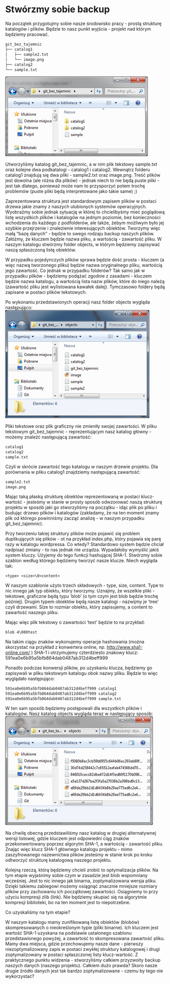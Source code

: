 # Stwórzmy sobie backup

Na początek przygotujmy sobie nasze środowisko pracy - prostą strukturę katalogów i plików. Będzie to nasz punkt wyjścia - projekt nad którym będziemy pracować.

```
git_bez_tajemnic
├── catalog1
│   ├── sample2.txt
│   └── image.png
├── catalog2
└── sample.txt
```
![Struktura projektu](catalog.png?raw=true "Struktura projektu")

Utworzyliśmy katalog git_bez_tajemnic, a w nim plik tekstowy sample.txt oraz kolejne dwa podkatalogi - catalog1 i catalog2. Wewnątrz folderu catalog1 znajdują się dwa pliki - sample2.txt oraz image.png. Treść plików jest dowolna (ale różna dla plików) - jednak niech to nie będą puste pliki - jest tak dlatego, ponieważ może nam to przysporzyć potem trochę problemów (puste pliki będą interpretowane jako takie same) ;) 

Zaprezentowana struktura jest standardowym zapisem plików w postaci drzewa jakie znamy z naszych ulubionych systemów operacyjnych. Wyobraźmy sobie jednak sytuację w której to chcielibyśmy mieć poglądową listę wszystkich plików i katalogów  na jednym poziomie, bez konieczności wchodzenia do każdego z podfolderów, ale także, żebym możliwym było jej szybkie przejrzenie i znalezienie interesujących obiektów. Tworzymy więc małą “bazę danych” - będzie to swego rodzaju backup naszych plików. Załóżmy, że kluczem będzie nazwa pliku, a wartością - zawartość pliku. W naszym katalogu stwórzmy folder objects, w którym będziemy zapisywać naszą spłaszczoną listę obiektów. 

W przypadku pojedynczych plików sprawa będzie dość prosta - kluczem (a więc nazwą tworzonego pliku) będzie nazwa oryginalnego pliku, wartością jego zawartość. Co jednak w przypadku folderów? Tak samo jak w przypadku plików - będziemy podążać zgodnie z zasadami - kluczem będzie nazwa katalogu, a wartością lista nazw plików, które do niego należą (zawartość pliku jest wylistowana kawałek dalej). Tymczasowo foldery będą zapisane w postaci plików tekstowych.

Po wykonaniu przedstawionych operacji nasz folder objects wygląda następująco:
![Struktura projektu](catalog2.png?raw=true "Struktura projektu")

Pliki tekstowe oraz plik graficzny nie zmieniły swojej zawartości. W pliku tekstowym git_bez_tajemnic - reprezentującym nasz katalog główny - możemy znaleźć następującą zawartość:

```
catalog1
catalog2
sample.txt
```

Czyli w skrócie zawartość tego katalogu w naszym drzewie projektu. Dla porównania w pliku catalog1 znajdziemy następującą zawartość:
```
sample2.txt
image.png
```

Mając taką płaską strukturę obiektów reprezentowaną w postaci klucz-wartość - jesteśmy w stanie w prosty sposób odwzorować naszą strukturę projektu w sposób jaki go stworzyliśmy na początku - idąc plik po pliku i budując drzewo plików i katalogów (zakładamy, że na ten moment znamy plik od którego powinniśmy zacząć analizę - w naszym przypadku git_bez_tajemnic).
     
Przy tworzeniu takiej struktury plików może pojawić się problem duplikujących się plików - ot na przykład index.php, który pojawia się parę razy w katalogu wordpressa. Co wtedy? Standardowo system będzie chciał nadpisać zmiany - to nas jednak nie urządza. Wypadałoby wymyślić jakiś system kluczy. Użyjemy do tego funkcji hashującej SHA-1. Stwórzmy sobie szablon według którego będziemy tworzyć nasze klucze. Niech wygląda tak:

```
<type> <size>\0<content>
``` 

W naszym szablonie użyto trzech składowych - type, size, content. Type to nic innego jak typ obiektu, który tworzymy. Uznajmy, że wszelkie pliki - tekstowe, graficzne będą typu ‘blob’ (o tym czym jest blob będzie trochę później). Drugim typem obiektów będą nasze katalogi - nazwijmy je ‘tree’ czyli drzewami. Size to rozmiar obiektu, który zapisujemy, a content to zawartość naszego pliku.

Mając więc plik tekstowy o zawartości ‘text’ będzie to na przykład:
```
blob 4\000test
```

Na takim ciągu znaków wykonujemy operacje hashowania (można skorzystać na przykład z konwertera online, np. http://www.sha1-online.com/ ) SHA-1 i otrzymujemy czterdziesto znakowy klucz:
591ea0e6b95a5bfb864dab0487ab312d4beff999

Ponadto podczas konwersji plików, po uzyskaniu klucza, będziemy go zapisywali w pliku tekstowym katalogu obok nazwy pliku. Będzie to więc wyglądało następująco:

```
591ea0e6b95a5bfb864dab0487ab312d4beff999 catalog1
591ea0e6b95a5bfb864dab0487ab312d4beff999 catalog2
591ea0e6b95a5bfb864dab0487ab312d4beff999 sample.txt
```

W ten sam sposób będziemy postępowali dla wszystkich plików i katalogów. Nasz katalog objects wygląda teraz w następujący sposób:
![Struktura projektu](catalog3.png?raw=true "Struktura projektu")

Na chwilę obecną przedstawiliśmy nasz katalog w drugiej alternatywnej wersji listowej, gdzie kluczem jest odpowiedni ciąg znaków przekonwertowany poprzez algorytm SHA-1,  a wartością - zawartość pliku. Znając więc klucz SHA-1 głównego katalogu projektu - mimo zaszyfrowanego nazewnictwa plików jesteśmy w stanie krok po kroku odtworzyć strukturę katalogową naszego projektu.

Kolejną rzeczą, którą będziemy chcieli zrobić to optymalizacja plików. Na tym etapie wyjaśnimy sobie czym w zasadzie jest blob wspomniany wcześniej. Jest to nic innego jak binarna, zoptymalizowana wersja pliku. Dzięki takiemu zabiegowi możemy osiągnąć znacznie mniejsze rozmiary plików przy zachowaniu ich początkowej zawartości. Osiągniemy to przy użyciu kompresji zlib (link). Nie będziemy skupiać się na algorytmie kompresji biblioteki, bo na ten moment jest to niepotrzebne. 

Co uzyskaliśmy na tym etapie?

W naszym katalogu mamy zunifikowaną listę obiektów (blobów)  skompresowanych o nieokreślonym typie (pliki binarne). Ich kluczem jest wartość SHA-1 uzyskana na podstawie ustalonego szablonu przedstawionego powyżej, a zawartość to skompresowana zawartość pliku. Mamy dwa miejsca, gdzie przechowujemy nasze dane - pierwszy niezoptymalizowany zapis w postaci zwykłej struktury katalogowej i drugi zoptymalizowany w postaci spłaszczonej listy klucz-wartość. Z praktycznego punktu widzenia - stworzyliśmy całkiem przyzwoity backup naszych danych (naszego projektu). Całkiem dużo prawda? Skoro nasze drugie źródło danych jest tak bardzo zoptymalizowane - czemu by tego nie wykorzystać?  

